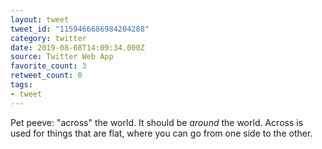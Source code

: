 ```yaml
---
layout: tweet
tweet_id: "1159466686984204288"
category: twitter
date: 2019-08-08T14:09:34.000Z
source: Twitter Web App
favorite_count: 3
retweet_count: 0
tags:
- tweet
---
```


Pet peeve: "across" the world. It should be *around* the world. Across is used for things that are flat, where you can go from one side to the other.
